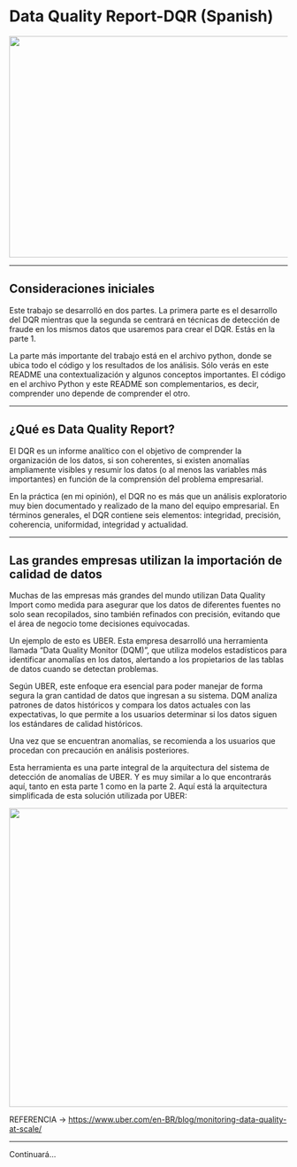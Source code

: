# Data Quality Report-DQR (Spanish)


<p align="center">
  <img width="1200" height="400" src="https://github.com/EricPassosScience/DQR_Data_Quality_Report-Part_1/assets/97414922/3d7d5406-21f8-4c76-aab4-11a34b9a56ef">
</p>

***********************

## Consideraciones iniciales
Este trabajo se desarrolló en dos partes. La primera parte es el desarrollo del DQR mientras que la segunda se centrará en técnicas de detección de fraude en los mismos datos que usaremos para crear el DQR. Estás en la parte 1.

La parte más importante del trabajo está en el archivo python, donde se ubica todo el código y los resultados de los análisis. Sólo verás en este README una contextualización y algunos conceptos importantes. El código en el archivo Python y este README son complementarios, es decir, comprender uno depende de comprender el otro.

******************************

## ¿Qué es Data Quality Report?
El DQR es un informe analítico con el objetivo de comprender la organización de los datos, si son coherentes, si existen anomalías ampliamente visibles y resumir los datos (o al menos las variables más importantes) en función de la comprensión del problema empresarial.

En la práctica (en mi opinión), el DQR no es más que un análisis exploratorio muy bien documentado y realizado de la mano del equipo empresarial. En términos generales, el DQR contiene seis elementos: integridad, precisión, coherencia, uniformidad, integridad y actualidad.

*********************************

## Las grandes empresas utilizan la importación de calidad de datos
Muchas de las empresas más grandes del mundo utilizan Data Quality Import como medida para asegurar que los datos de diferentes fuentes no solo sean recopilados, sino también refinados con precisión, evitando que el área de negocio tome decisiones equivocadas.

Un ejemplo de esto es UBER. Esta empresa desarrolló una herramienta llamada “Data Quality Monitor (DQM)”, que utiliza modelos estadísticos para identificar anomalías en los datos, alertando a los propietarios de las tablas de datos cuando se detectan problemas.

Según UBER, este enfoque era esencial para poder manejar de forma segura la gran cantidad de datos que ingresan a su sistema.
DQM analiza patrones de datos históricos y compara los datos actuales con las expectativas, lo que permite a los usuarios determinar si los datos siguen los estándares de calidad históricos.

Una vez que se encuentran anomalías, se recomienda a los usuarios que procedan con precaución en análisis posteriores.

Esta herramienta es una parte integral de la arquitectura del sistema de detección de anomalías de UBER. Y es muy similar a lo que encontrarás aquí, tanto en esta parte 1 como en la parte 2.
Aquí está la arquitectura simplificada de esta solución utilizada por UBER:

<p align="center">
  <img width="980" height="540" src="https://github.com/EricPassosScience/DQR_Data_Quality_Report-Part_1/assets/97414922/897119cc-5125-4367-82c7-054181a51f3e/imagem_2023-10-19_002240647.png">
</p>

REFERENCIA -> https://www.uber.com/en-BR/blog/monitoring-data-quality-at-scale/ 
 ********************************************

 Continuará...
